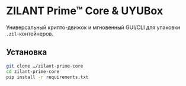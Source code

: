 # ZILANT Prime™ Core & UYUBox

Универсальный крипто-движок и мгновенный GUI/CLI для упаковки `.zil`-контейнеров.

## Установка

```bash
git clone …/zilant-prime-core
cd zilant-prime-core
pip install -r requirements.txt
